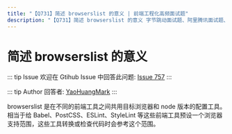 ```yaml
---
title: "【Q731】简述 browserslist 的意义 | 前端工程化高频面试题"
description: "【Q731】简述 browserslist 的意义 字节跳动面试题、阿里腾讯面试题、美团小米面试题。"
---
```


# 简述 browserslist 的意义

::: tip Issue
欢迎在 Gtihub Issue 中回答此问题: [Issue 757](https://github.com/shfshanyue/Daily-Question/issues/757)
:::

::: tip Author
回答者: [YaoHuangMark](https://github.com/YaoHuangMark)
:::

browserslist 是在不同的前端工具之间共用目标浏览器和 node 版本的配置工具。
相当于给 Babel、PostCSS、ESLint、StyleLint 等这些前端工具预设一个浏览器支持范围，这些工具转换或检查代码时会参考这个范围。
